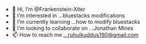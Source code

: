 - 👋 Hi, I’m @Frankenstein-Xiter
- 👀 I’m interested in ...bluestacks modifications
- 🌱 I’m currently learning ...how to modify bluestacks
- 💞️ I’m looking to collaborate on ...Jonathan Mines
- 📫 How to reach me ...ruhulkuddus190@gmail.com

<!---
Frankenstein-Xiter/Frankenstein-Xiter is a ✨ special ✨ repository because its `README.md` (this file) appears on your GitHub profile.
You can click the Preview link to take a look at your changes.
--->
